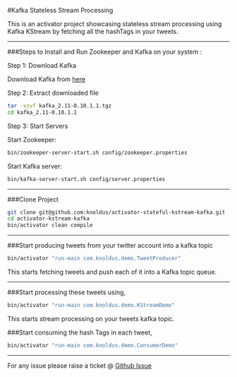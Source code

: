 #Kafka Stateless Stream Processing

This is an activator project showcasing stateless stream processing using Kafka KStream by fetching all the hashTags in your tweets.

---
###Steps to Install and Run Zookeeper and Kafka on your system :

Step 1: Download Kafka

Download Kafka from [here](https://www.apache.org/dyn/closer.cgi?path=/kafka/0.10.1.1/kafka_2.11-0.10.1.1.tgz)

Step 2: Extract downloaded file

```bash
tar -xzvf kafka_2.11-0.10.1.1.tgz
cd kafka_2.11-0.10.1.1
```        
    
Step 3: Start Servers

Start Zookeeper:

```bash
bin/zookeeper-server-start.sh config/zookeeper.properties
```
    
Start Kafka server:

```bash
bin/kafka-server-start.sh config/server.properties
```


---
###Clone Project

```bash
git clone git@github.com:knoldus/activator-stateful-kstream-kafka.git
cd activator-kstream-kafka
bin/activator clean compile
```
---
###Start producing tweets from your twitter account into a kafka topic

```bash
bin/activator "run-main com.knoldus.demo.TweetProducer"
```
This starts fetching tweets and push each of it into a Kafka topic queue.

---
###Start processing these tweets using,

```bash
bin/activator "run-main com.knoldus.demo.KStreamDemo"
```
    
This starts stream processing on your tweets kafka topic.

###Start consuming the hash Tags in each tweet,

```bash
bin/activator "run-main com.knoldus.demo.ConsumerDemo"
```

---
For any issue please raise a ticket @ [Github Issue](https://github.com/knoldus/kafka-stateless-kstream/issues)